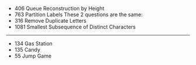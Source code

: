 * 406 Queue Reconstruction by Height
* 763 Partition Labels
These 2 questions are the same:
* 316 Remove Duplicate Letters
* 1081 Smallest Subsequence of Distinct Characters
____
* 134 Gas Station
* 135 Candy
* 55 Jump Game



